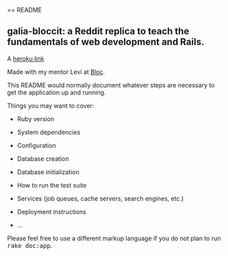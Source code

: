 == README

## galia-bloccit: a Reddit replica to teach the fundamentals of web development and Rails.


A [heroku link](https://galia-bloccit.herokuapp.com)

Made with my mentor Levi at [Bloc](http://bloc.io).

This README would normally document whatever steps are necessary to get the
application up and running.

Things you may want to cover:

* Ruby version

* System dependencies

* Configuration

* Database creation

* Database initialization

* How to run the test suite

* Services (job queues, cache servers, search engines, etc.)

* Deployment instructions

* ...


Please feel free to use a different markup language if you do not plan to run
<tt>rake doc:app</tt>.
